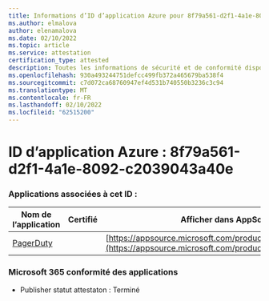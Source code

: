 ```yaml
---
title: Informations d’ID d’application Azure pour 8f79a561-d2f1-4a1e-8092-c2039043a40e
ms.author: elmalova
author: elenamalova
ms.date: 02/10/2022
ms.topic: article
ms.service: attestation
certification_type: attested
description: Toutes les informations de sécurité et de conformité disponibles pour 8f79a561-d2f1-4a1e-8092-c2039043a40e.
ms.openlocfilehash: 930a493244751defcc499fb372a465679ba538f4
ms.sourcegitcommit: c7d072ca68760947ef4d531b740550b3236c3c94
ms.translationtype: MT
ms.contentlocale: fr-FR
ms.lasthandoff: 02/10/2022
ms.locfileid: "62515200"
---
```

# <a name="azure-app-id-8f79a561-d2f1-4a1e-8092-c2039043a40e"></a>ID d’application Azure : 8f79a561-d2f1-4a1e-8092-c2039043a40e


### <a name="apps-associated-with-this-id"></a>Applications associées à cet ID :
| **Nom de l’application** | **Certifié** | **Afficher dans AppSource** |
|--------------|---------------|-----------------------|
| [PagerDuty](https://docs.microsoft.com/microsoft-365-app-certification/forward/WA200001637) |  | [https://appsource.microsoft.com/product/office/WA200001637](https://appsource.microsoft.com/product/office/WA200001637) |

### <a name="microsoft-365-app-compliance-status"></a>Microsoft 365 conformité des applications
- Publisher statut attestaton : Terminé
